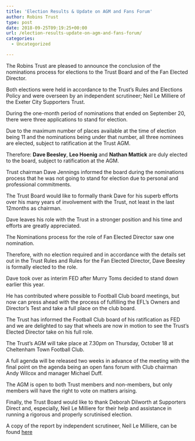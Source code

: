 ```yaml
---
title: 'Election Results & Update on AGM and Fans Forum'
author: Robins Trust
type: post
date: 2018-09-25T09:19:25+00:00
url: /election-results-update-on-agm-and-fans-forum/
categories:
  - Uncategorized

---
```

The Robins Trust are pleased to announce the conclusion of the nominations process for elections to the Trust Board and of the Fan Elected Director.

Both elections were held in accordance to the Trust’s Rules and Elections Policy and were overseen by an independent scrutineer; Neil Le Milliere of the Exeter City Supporters Trust.

During the one-month period of nominations that ended on September 20, there were three applications to stand for election.

Due to the maximum number of places available at the time of election being 11 and the nominations being under that number, all three nominees are elected, subject to ratification at the Trust AGM.

Therefore: **Dave Beesley**, **Leo Hoenig** and **Nathan Mattick** are duly elected to the board, subject to ratification at the AGM.

Trust chairman Dave Jennings informed the board during the nominations process that he was not going to stand for election due to personal and professional commitments.

The Trust Board would like to formally thank Dave for his superb efforts over his many years of involvement with the Trust, not least in the last 12months as chairman.

Dave leaves his role with the Trust in a stronger position and his time and efforts are greatly appreciated.

The Nominations process for the role of Fan Elected Director saw one nomination.

Therefore, with no election required and in accordance with the details set out in the Trust Rules and Rules for the Fan Elected Director, Dave Beesley is formally elected to the role.

Dave took over as interim FED after Murry Toms decided to stand down earlier this year.

He has contributed where possible to Football Club board meetings, but now can press ahead with the process of fulfilling the EFL’s Owners and Director’s Test and take a full place on the club board.

The Trust has informed the Football Club board of his ratification as FED and we are delighted to say that wheels are now in motion to see the Trust’s Elected Director take on his full role.

The Trust’s AGM will take place at 7.30pm on Thursday, October 18 at Cheltenham Town Football Club.

A full agenda will be released two weeks in advance of the meeting with the final point on the agenda being an open fans forum with Club chairman Andy Wilcox and manager Michael Duff.

The AGM is open to both Trust members and non-members, but only members will have the right to vote on matters arising.

Finally, the Trust Board would like to thank Deborah Dilworth at Supporters Direct and, especially, Neil Le Milliere for their help and assistance in running a rigorous and properly scrutinised election.

A copy of the report by independent scrutineer, Neil Le Milliere, can be found [here][1]

 [1]: https://robinstrust.org/wp-content/uploads/2018/09/CHELTENHAM-INDEPENDENT-SCRUTINEER’S-REPORT-AND-ELECTION-RESULTS-SEP-201828937.pdf